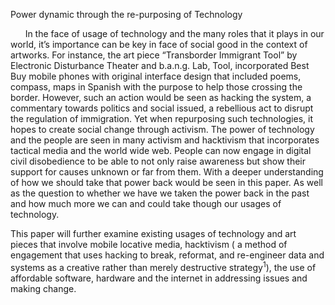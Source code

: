Power dynamic through the re-purposing of Technology

&nbsp;&nbsp;&nbsp;&nbsp;&nbsp;&nbsp;In the face of usage of technology and the many roles that it plays in our world, it’s importance can be key in face of social good in the context of artworks. For instance, the art piece “Transborder Immigrant Tool” by Electronic Disturbance Theater and b.a.n.g. Lab,
Tool, incorporated Best Buy mobile phones with original interface design that included
poems, compass, maps in Spanish with the purpose to help those crossing the border. However, such an action would be seen as hacking the system, a commentary towards politics and social issued, a rebellious act to disrupt the regulation of immigration. Yet when repurposing such technologies, it hopes to create social change through activism. 
The power of technology and the people are seen in many activism and hacktivism that incorporates tactical media and the world wide web.  People can now engage in digital civil disobedience to be able to not only raise awareness but show their support for causes unknown or far from them. With a deeper understanding of how we should  take that power back would be seen in this paper. As well as the question to whether we have we taken the power back in the past and how much more we can and could take though our usages of technology.

This paper will further examine existing usages of technology and art pieces that involve mobile locative media, hacktivism ( a method of engagement that uses hacking to break, reformat, and re-engineer data and systems as a creative rather than merely destructive strategy<sup>1</sup>), the use of affordable software, hardware and the internet in addressing issues and making change.
